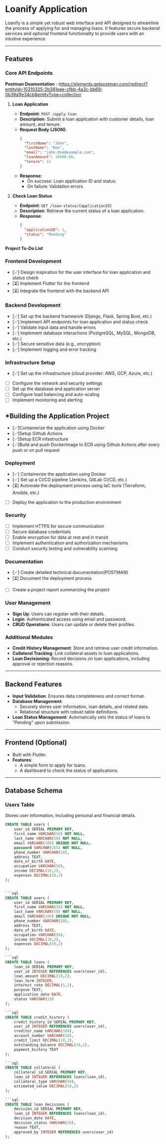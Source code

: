 # Loanify Application

Loanify is a simple yet robust web interface and API designed to streamline the process of applying for and managing loans. It features secure backend services and optional frontend functionality to provide users with an intuitive experience.

---

## **Features**

### **Core API Endpoints**

   **Postman Doumentation** :-https://elements.getpostman.com/redirect?entityId=15310325-2b381eee-cfbb-4a3c-bb69-0b39a1fe34cb&entityType=collection

1. **Loan Application**
   - **Endpoint**: `POST /apply-loan`
   - **Description**: Submit a loan application with customer details, loan amount, and tenure.
   - **Request Body (JSON)**:
     ```json
     {
       "firstName": "John",
       "lastName": "Doe",
       "email": "john.doe@example.com",
       "loanAmount": 10000.00,
       "tenure": 12
     }
     ```
   - **Response**:
     - On success: Loan application ID and status.
     - On failure: Validation errors.

2. **Check Loan Status**
   - **Endpoint**: `GET /loan-status/{applicationID}`
   - **Description**: Retrieve the current status of a loan application.
   - **Response**:
     ```json
     {
       "applicationID": 1,
       "status": "Pending"
     }
     ```


**Project To-Do List**

### **Frontend Development**
* [✅] Design inspiration for the user interface for loan application and status check
* [⏳] Implement Flutter for the frontend
* [⏳] Integrate the frontend with the backend API

### **Backend Development**
* [✅] Set up the backend framework (Django, Flask, Spring Boot, etc.)
* [✅] Implement API endpoints for loan application and status check
* [✅] Validate input data and handle errors
* [✅] Implement database interactions (PostgreSQL, MySQL, MongoDB, etc.)
* [✅] Secure sensitive data (e.g., encryption)
* [✅] Implement logging and error tracking

### **Infrastructure Setup**
* [✅] Set up the infrastructure (cloud provider: AWS, GCP, Azure, etc.)
* [ ] Configure the network and security settings
* [ ] Set up the database and application server
* [ ] Configure load balancing and auto-scaling
* [ ] Implement monitoring and alerting

## *Building the Application Project
* [✅]Containerize the application using  Docker
* [✅]Setup Github Actions
* [✅]Setup ECR infastructure
* [✅]Build and push DockerImage to ECR using Github Actions after every push or on pull request

### **Deployment**
* [✅] Containerize the application using Docker
* [✅] Set up a CI/CD pipeline (Jenkins, GitLab CI/CD, etc.)
* [⏳] Automate the deployment process using IaC tools (Terraform, Ansible, etc.)
* [ ] Deploy the application to the production environment

### **Security**
* [ ] Implement HTTPS for secure communication
* [ ] Secure database credentials
* [ ] Enable encryption for data at rest and in transit
* [ ] Implement authentication and authorization mechanisms
* [ ] Conduct security testing and vulnerability scanning

### **Documentation**
* [✅] Create detailed technical documentation(POSTMAN)
* [⏳] Document the deployment process
* [ ] Create a project report summarizing the project


### **User Management**
- **Sign Up**: Users can register with their details.
- **Login**: Authenticated access using email and password.
- **CRUD Operations**: Users can update or delete their profiles.

### **Additional Modules**
- **Credit History Management**: Store and retrieve user credit information.
- **Collateral Tracking**: Link collateral assets to loan applications.
- **Loan Decisioning**: Record decisions on loan applications, including approval or rejection reasons.

---

## **Backend Features**
- **Input Validation**: Ensures data completeness and correct format.
- **Database Management**:
  - Securely stores user information, loan details, and related data.
  - Relational structure with robust table definitions.
- **Loan Status Management**: Automatically sets the status of loans to "Pending" upon submission.

---

## **Frontend (Optional)**
- Built with Flutter.
- **Features**:
  - A simple form to apply for loans.
  - A dashboard to check the status of applications.

---

## **Database Schema**

### Users Table
Stores user information, including personal and financial details.
```sql
CREATE TABLE users (
    user_id SERIAL PRIMARY KEY,
    first_name VARCHAR(50) NOT NULL,
    last_name VARCHAR(50) NOT NULL,
    email VARCHAR(100) UNIQUE NOT NULL,
    password VARCHAR(255) NOT NULL,
    phone_number VARCHAR(20),
    address TEXT,
    date_of_birth DATE,
    occupation VARCHAR(50),
    income DECIMAL(10,2),
    expenses DECIMAL(10,2)
);


```sql
CREATE TABLE users (
    user_id SERIAL PRIMARY KEY,
    first_name VARCHAR(50) NOT NULL,
    last_name VARCHAR(50) NOT NULL,
    email VARCHAR(100) UNIQUE NOT NULL,
    phone_number VARCHAR(20),
    address TEXT,
    date_of_birth DATE,
    occupation VARCHAR(50),
    income DECIMAL(10,2),
    expenses DECIMAL(10,2)
);

```sql
CREATE TABLE loans (
    loan_id SERIAL PRIMARY KEY,
    user_id INTEGER REFERENCES users(user_id),
    loan_amount DECIMAL(10,2),
    loan_term INTEGER,
    interest_rate DECIMAL(5,2),
    purpose TEXT,
    application_date DATE,
    status VARCHAR(20)
);

```sql
CREATE TABLE credit_history (
    credit_history_id SERIAL PRIMARY KEY,
    user_id INTEGER REFERENCES users(user_id),
    creditor_name VARCHAR(100),
    account_number VARCHAR(50),
    credit_limit DECIMAL(10,2),
    outstanding_balance DECIMAL(10,2),
    payment_history TEXT
);

```sql
CREATE TABLE collateral (
    collateral_id SERIAL PRIMARY KEY,
    loan_id INTEGER REFERENCES loans(loan_id),
    collateral_type VARCHAR(50),
    estimated_value DECIMAL(10,2)
);

```sql
CREATE TABLE loan_decisions (
    decision_id SERIAL PRIMARY KEY,
    loan_id INTEGER REFERENCES loans(loan_id),
    decision_date DATE,
    decision_status VARCHAR(20),
    reason TEXT,
    approved_by INTEGER REFERENCES users(user_id)
);